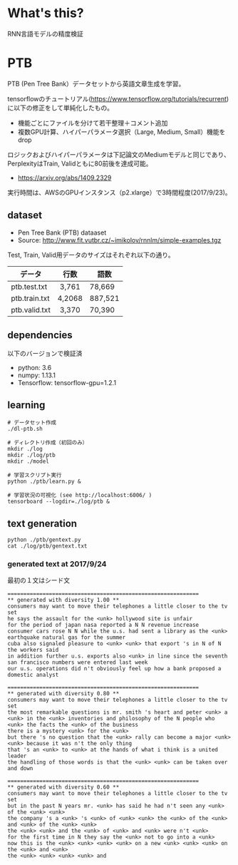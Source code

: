 # What's this?
RNN言語モデルの精度検証

# PTB
PTB (Pen Tree Bank）データセットから英語文章生成を学習。

tensorflowのチュートリアル(https://www.tensorflow.org/tutorials/recurrent)
に以下の修正をして単純化したもの。
- 機能ごとにファイルを分けて若干整理＋コメント追加
- 複数GPU計算、ハイパーパラメータ選択（Large, Medium, Small）機能をdrop

ロジックおよびハイパーパラメータは下記論文のMediumモデルと同じであり、
PerplexityはTrain, Validともに80前後を達成可能。
- https://arxiv.org/abs/1409.2329

実行時間は、AWSのGPUインスタンス（p2.xlarge）で3時間程度(2017/9/23)。

## dataset
- Pen Tree Bank (PTB) dataaset
- Source: http://www.fit.vutbr.cz/~imikolov/rnnlm/simple-examples.tgz

Test, Train, Valid用データのサイズはそれぞれ以下の通り。

|データ        |    行数  |    語数|
|------------- |:--------:| ------ |
|ptb.test.txt  |   3,761  |  78,669|
|ptb.train.txt |  4,2068  | 887,521|
|ptb.valid.txt |   3,370  |  70,390|


## dependencies
以下のバージョンで検証済
- python: 3.6
- numpy: 1.13.1
- Tensorflow: tensorflow-gpu=1.2.1

## learning

```
# データセット作成
./dl-ptb.sh

# ディレクトリ作成（初回のみ）
mkdir ./log
mkdir ./log/ptb
mkdir ./model

# 学習スクリプト実行
python ./ptb/learn.py &

# 学習状況の可視化 (see http://localhost:6006/ )
tensorboard --logdir=./log/ptb &
```

## text generation

```
python ./ptb/gentext.py
cat ./log/ptb/gentext.txt
```

### generated text at 2017/9/24

最初の１文はシード文

```
============================================================
** generated with diversity 1.00 **
consumers may want to move their telephones a little closer to the tv set
he says the assault for the <unk> hollywood site is unfair
for the period of japan nasa reported a N N revenue increase
consumer cars rose N N while the u.s. had sent a library as the <unk> earthquake natural gas for the summer
cuba also signaled pleasure to <unk> <unk> that export 's in N of N the workers said
in addition further u.s. exports also <unk> in line since the seventh san francisco numbers were entered last week
our u.s. operations did n't obviously feel up how a bank proposed a domestic analyst

============================================================
** generated with diversity 0.80 **
consumers may want to move their telephones a little closer to the tv set
the most remarkable questions is mr. smith 's heart and peter <unk> a <unk> in the <unk> inventories and philosophy of the N people who <unk> the facts the <unk> of the business
there is a mystery <unk> for the <unk>
but there 's no question that the <unk> rally can become a major <unk> <unk> because it was n't the only thing
that 's an <unk> to <unk> at the hands of what i think is a united leader
the handling of those words is that the <unk> <unk> can be taken over and down

============================================================
** generated with diversity 0.60 **
consumers may want to move their telephones a little closer to the tv set
but in the past N years mr. <unk> has said he had n't seen any <unk> of the <unk> <unk>
the company 's a <unk> 's <unk> of <unk> <unk> the <unk> of the <unk> and <unk> of the <unk> <unk>
the <unk> <unk> and the <unk> of <unk> and <unk> were n't <unk>
for the first time in N they say the <unk> not to go into a <unk>
now this is the <unk> <unk> <unk> <unk> on a new <unk> <unk> <unk> on the <unk> and <unk>
the <unk> <unk> <unk> <unk> and
```

